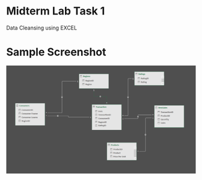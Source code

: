 
# Midterm Lab Task 1
Data Cleansing using EXCEL
# Sample Screenshot
![screenshot](/images/ERD_Laquindanum.png)
